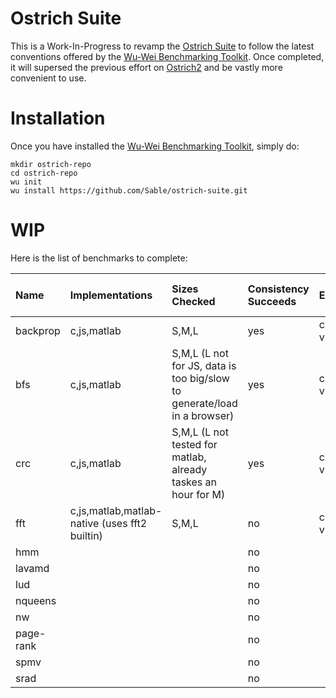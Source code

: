 # Ostrich Suite

This is a Work-In-Progress to revamp the [Ostrich Suite](https://github.com/Sable/Ostrich) to follow the latest conventions offered by the [Wu-Wei Benchmarking Toolkit](https://github.com/Sable/wu-wei-benchmarking-toolkit). Once completed, it will supersed the previous effort on [Ostrich2](https://github.com/Sable/Ostrich2) and be vastly more convenient to use. 

# Installation

Once you have installed the [Wu-Wei Benchmarking Toolkit](https://github.com/Sable/wu-wei-handbook#installing-the-tools), simply do: 

    mkdir ostrich-repo
    cd ostrich-repo
    wu init
    wu install https://github.com/Sable/ostrich-suite.git
    
# WIP

Here is the list of benchmarks to complete:

| Name         | Implementations   | Sizes Checked | Consistency Succeeds    | Environments Tested | Platforms Tested | Listed in [Available Artifacts](https://github.com/Sable/wu-wei-handbook/blob/master/list-available-artifacts.md)  |
| :--------    | :---------------- | :------------ | :---------------------- | :------------------ | :--------------- | :----------------------------- |
| backprop     | c,js,matlab       |  S,M,L        | yes                     | chrome,firefox,matlab-vm,native,node,safari |  osx              | yes                            |
| bfs          | c,js,matlab       |  S,M,L (L not for JS, data is too big/slow to generate/load in a browser)        | yes                     | chrome,firefox,native,node,safari,matlab-vm,octave              | osx              | yes                             |
| crc          | c,js,matlab       | S,M,L (L not tested for matlab, already taskes an hour for M) | yes | chrome,firefox,matlab-vm,native,node,safari | osx | yes
| fft          | c,js,matlab,matlab-native (uses fft2 builtin) | S,M,L| no                  | chrome,firefox,safari,matlab-vm,native,node |osx| yes| 
| hmm          |                   |               | no                      |                     |                  | no                             |
| lavamd       |                   |               | no                      |                     |                  | no                             |
| lud          |                   |               | no                      |                     |                  | no                             |
| nqueens      |                   |               | no                      |                     |                  | no                             |
| nw           |                   |               | no                      |                     |                  | no                             |
| page-rank    |                   |               | no                      |                     |                  | no                             |
| spmv         |                   |               | no                      |                     |                  | no                             |
| srad         |                   |               | no                      |                     |                  | no                             |

